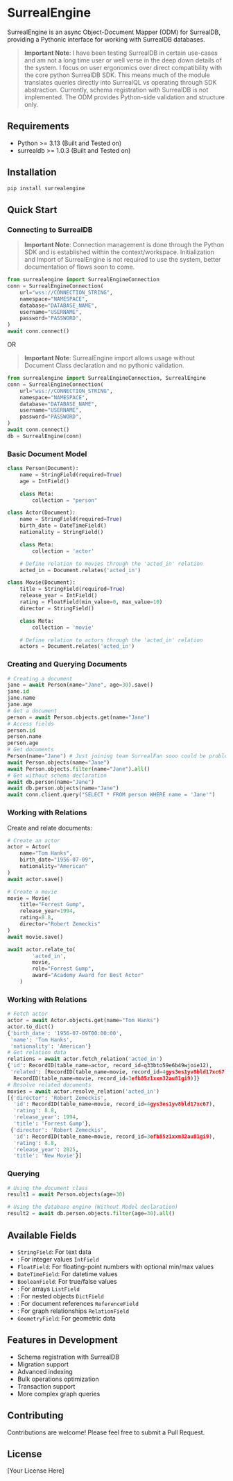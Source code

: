 
# SurrealEngine

SurrealEngine is an async Object-Document Mapper (ODM) for SurrealDB, providing a Pythonic interface for working with SurrealDB databases.

> **Important Note**: I have been testing SurrealDB in certain use-cases and am not a long time user or well verse in the deep down details of the system. I focus on user ergonomics over direct compatibility with the core python SurrealDB SDK.  This means much of the module translates queries directly into SurrealQL vs operating through SDK abstraction.  Currently, schema registration with SurrealDB is not implemented. The ODM provides Python-side validation and structure only.  

## Requirements

- Python >= 3.13 (Built and Tested on)
- surrealdb >= 1.0.3  (Built and Tested on)

## Installation
```bash
pip install surrealengine
``` 

## Quick Start

### Connecting to SurrealDB
> **Important Note**:  Connection management is done through the Python SDK and is established within the context/workspace. Initialization and Import of SurrealEngine is not required to use the system, better documentation of flows soon to come.
```python
from surrealengine import SurrealEngineConnection
conn = SurrealEngineConnection(
    url="wss://CONNECTION_STRING",
    namespace="NAMESPACE",
    database="DATABASE_NAME",
    username="USERNAME",
    password="PASSWORD",
)
await conn.connect()
``` 
OR
> **Important Note**: SurrealEngine import allows usage without Document Class declaration and no pythonic validation.  
```python
from surrealengine import SurrealEngineConnection, SurrealEngine
conn = SurrealEngineConnection(
    url="wss://CONNECTION_STRING",
    namespace="NAMESPACE",
    database="DATABASE_NAME",
    username="USERNAME",
    password="PASSWORD",
)
await conn.connect()
db = SurrealEngine(conn)
``` 
### Basic Document Model
```python
class Person(Document):
    name = StringField(required=True)
    age = IntField()

    class Meta:
        collection = "person"

class Actor(Document):
    name = StringField(required=True)
    birth_date = DateTimeField()
    nationality = StringField()

    class Meta:
        collection = 'actor'

    # Define relation to movies through the 'acted_in' relation
    acted_in = Document.relates('acted_in')

class Movie(Document):
    title = StringField(required=True)
    release_year = IntField()
    rating = FloatField(min_value=0, max_value=10)
    director = StringField()

    class Meta:
        collection = 'movie'

    # Define relation to actors through the 'acted_in' relation
    actors = Document.relates('acted_in')
``` 

### Creating and Querying Documents
```python
# Creating a document
jane = await Person(name="Jane", age=30).save()
jane.id
jane.name
jane.age
# Get a document
person = await Person.objects.get(name="Jane")
# Access fields
person.id
person.name
person.age
# Get documents
Person(name="Jane") # Just joining team SurrealFan sooo could be problematic with core SurrealDB functionality.  Also should be awaitable, but is not.
await Person.objects(name="Jane")
await Person.objects.filter(name="Jane").all()
# Get without schema declaration
await db.person(name="Jane")
await db.person.objects(name="Jane")
await conn.client.query("SELECT * FROM person WHERE name = 'Jane'")
```

### Working with Relations

Create and relate documents:
```python
# Create an actor
actor = Actor(
    name="Tom Hanks",
    birth_date="1956-07-09",
    nationality="American"
)
await actor.save()

# Create a movie
movie = Movie(
    title="Forrest Gump",
    release_year=1994,
    rating=8.8,
    director="Robert Zemeckis"
)
await movie.save()

await actor.relate_to(
        'acted_in',
        movie,
        role="Forrest Gump",
        award="Academy Award for Best Actor"
    )
``` 

### Working with Relations

```python
# Fetch actor
actor = await Actor.objects.get(name="Tom Hanks")
actor.to_dict()
{'birth_date': '1956-07-09T00:00:00',
 'name': 'Tom Hanks',
 'nationality': 'American'}
# Get relation data
relations = await actor.fetch_relation('acted_in')
{'id': RecordID(table_name=actor, record_id=q33bto59e6b49wjoie12),
 'related': [RecordID(table_name=movie, record_id=4gys3es1yv8bld17xc67),
  RecordID(table_name=movie, record_id=3efb85z1xxm32au81gi9)]}
# Resolve related documents
movies = await actor.resolve_relation('acted_in')
[{'director': 'Robert Zemeckis',
  'id': RecordID(table_name=movie, record_id=4gys3es1yv8bld17xc67),
  'rating': 8.8,
  'release_year': 1994,
  'title': 'Forrest Gump'},
 {'director': 'Robert Zemeckis',
  'id': RecordID(table_name=movie, record_id=3efb85z1xxm32au81gi9),
  'rating': 8.8,
  'release_year': 2025,
  'title': 'New Movie'}]
```

### Querying
``` python
# Using the document class
result1 = await Person.objects(age=30)

# Using the database engine (Without Model declaration)
result2 = await db.person.objects.filter(age=30).all()
```
## Available Fields
- `StringField`: For text data
- : For integer values `IntField`
- `FloatField`: For floating-point numbers with optional min/max values
- `DateTimeField`: For datetime values
- `BooleanField`: For true/false values
- : For arrays `ListField`
- : For nested objects `DictField`
- : For document references `ReferenceField`
- : For graph relationships `RelationField`
- `GeometryField`: For geometric data

## Features in Development
- Schema registration with SurrealDB
- Migration support
- Advanced indexing
- Bulk operations optimization
- Transaction support
- More complex graph queries

## Contributing
Contributions are welcome! Please feel free to submit a Pull Request.
## License
[Your License Here]
